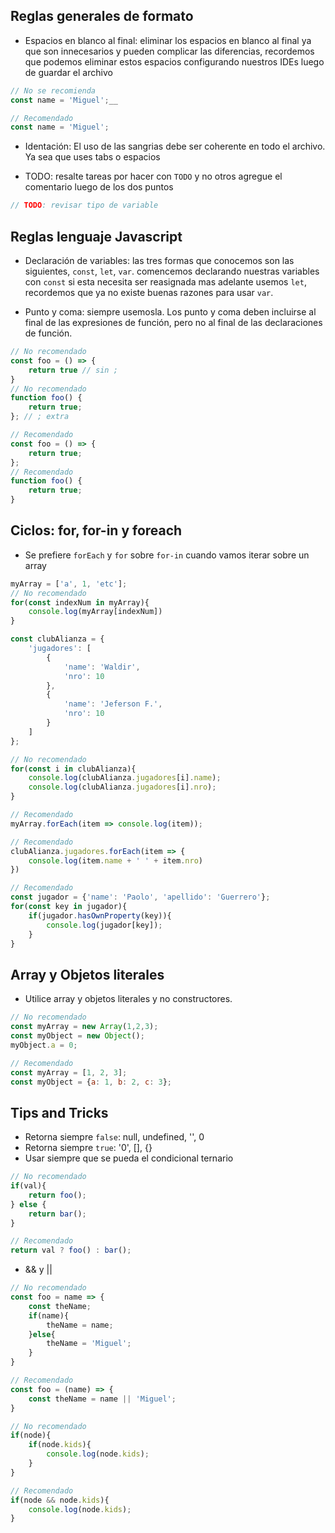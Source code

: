 
## Reglas generales de formato
- Espacios en blanco al final: eliminar los espacios en blanco al final ya que son innecesarios y pueden complicar las diferencias, recordemos que podemos eliminar estos espacios configurando nuestros IDEs luego de guardar el archivo

```javascript
// No se recomienda
const name = 'Miguel';__

// Recomendado
const name = 'Miguel';
```

- Identación: El uso de las sangrias debe ser coherente en todo el archivo. Ya sea que uses tabs o espacios

- TODO: resalte tareas por hacer con ```TODO``` y no otros agregue el comentario luego de los dos puntos
```javascript
// TODO: revisar tipo de variable
```

## Reglas lenguaje Javascript

- Declaración de variables: las tres formas que conocemos son las siguientes, ```const```, ```let```, ```var```. comencemos declarando nuestras variables con ```const``` si esta necesita ser reasignada mas adelante usemos ```let```, recordemos que ya no existe buenas razones para usar ```var```.

- Punto y coma: siempre usemosla. Los punto y coma deben incluirse al final de las expresiones de función, pero no al final de las declaraciones  de función.
```javascript
// No recomendado
const foo = () => {
    return true // sin ;
}
// No recomendado
function foo() {
    return true;
}; // ; extra

// Recomendado
const foo = () => {
    return true;
};
// Recomendado
function foo() {
    return true;
}
```

## Ciclos: for, for-in y foreach

- Se prefiere ```forEach``` y ```for``` sobre ```for-in``` cuando vamos iterar sobre un array

```javascript
myArray = ['a', 1, 'etc'];
// No recomendado
for(const indexNum in myArray){
    console.log(myArray[indexNum])
}

const clubAlianza = {
    'jugadores': [
        {
            'name': 'Waldir',
            'nro': 10
        },
        {
            'name': 'Jeferson F.',
            'nro': 10
        }
    ]
};

// No recomendado
for(const i in clubAlianza){
    console.log(clubAlianza.jugadores[i].name);
    console.log(clubAlianza.jugadores[i].nro);
}

// Recomendado
myArray.forEach(item => console.log(item));

// Recomendado
clubAlianza.jugadores.forEach(item => {
    console.log(item.name + ' ' + item.nro)
})

// Recomendado
const jugador = {'name': 'Paolo', 'apellido': 'Guerrero'};
for(const key in jugador){
    if(jugador.hasOwnProperty(key)){
        console.log(jugador[key]);
    }
}
```

## Array y Objetos literales

- Utilice array y objetos literales y no constructores.

```javascript
// No recomendado
const myArray = new Array(1,2,3);
const myObject = new Object();
myObject.a = 0;

// Recomendado
const myArray = [1, 2, 3];
const myObject = {a: 1, b: 2, c: 3};
```

## Tips and Tricks

- Retorna siempre ```false```: null, undefined, '', 0
- Retorna siempre ```true```: '0', [], {}
- Usar siempre que se pueda el condicional ternario
```javascript
// No recomendado
if(val){
    return foo();
} else {
    return bar();
}

// Recomendado
return val ? foo() : bar();
```

- && y || 
```javascript
// No recomendado
const foo = name => {
    const theName;
    if(name){
        theName = name;
    }else{
        theName = 'Miguel';
    }
}

// Recomendado
const foo = (name) => {
    const theName = name || 'Miguel';
}

// No recomendado
if(node){
    if(node.kids){
        console.log(node.kids);
    }
}

// Recomendado
if(node && node.kids){
    console.log(node.kids);
}
```